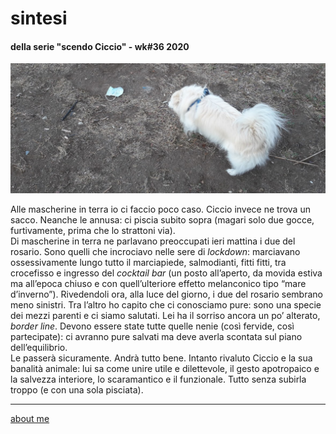 
# sintesi  
#### della serie "scendo Ciccio" - wk#36 2020  

![](/20wk36scendoilcane0309.png "Frascati, Parco della Vittoria - mascherine")

Alle mascherine in terra io ci faccio poco caso. Ciccio invece ne trova un sacco. Neanche le annusa: ci piscia subito sopra (magari solo due gocce, furtivamente, prima che lo strattoni via).  
Di mascherine in terra ne parlavano preoccupati ieri mattina i due del rosario. Sono quelli che incrociavo nelle sere di *lockdown*: marciavano ossessivamente lungo tutto il marciapiede, salmodianti, fitti fitti, tra crocefisso e ingresso del *cocktail bar* (un posto all’aperto, da movida estiva ma all’epoca chiuso e con quell’ulteriore effetto melanconico tipo “mare d’inverno”). 
Rivedendoli ora, alla luce del giorno, i due del rosario sembrano meno sinistri. Tra l’altro ho capito che ci conosciamo pure: sono una specie dei mezzi parenti e ci siamo salutati. Lei ha il sorriso ancora un po’ alterato, *border line*. Devono essere state tutte quelle nenie (così fervide, così partecipate): ci avranno pure salvati ma deve averla scontata sul piano dell’equilibrio.  
Le passerà sicuramente. Andrà tutto bene. Intanto rivaluto Ciccio e la sua banalità animale: lui sa come unire utile e dilettevole, il gesto apotropaico e la salvezza interiore, lo scaramantico e il funzionale. Tutto senza subirla troppo (e con una sola pisciata).


---  
[about me](https://about.me/cacioman)
